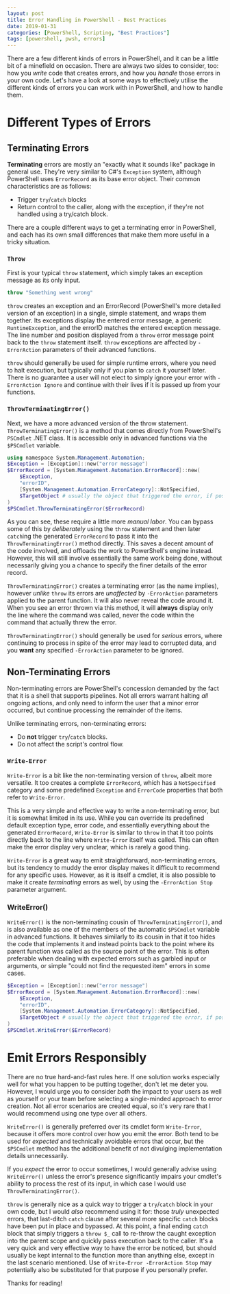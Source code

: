 ```yaml
---
layout: post
title: Error Handling in PowerShell - Best Practices
date: 2019-01-31
categories: [PowerShell, Scripting, "Best Practices"]
tags: [powershell, pwsh, errors]
---
```


There are a few different kinds of errors in PowerShell, and it can be a little bit of a minefield on occasion.
There are always two sides to consider, too: how you _write_ code that creates errors, and how you _handle_ those errors in your own code.
Let's have a look at some ways to effectively utilise the different kinds of errors you can work with in PowerShell, and how to handle them.

# Different Types of Errors

## Terminating Errors

**Terminating** errors are mostly an "exactly what it sounds like" package in general use.
They're very similar to C#'s `Exception` system, although PowerShell uses `ErrorRecord` as its base error object.
Their common characteristics are as follows:

* Trigger `try`/`catch` blocks
* Return control to the caller, along with the exception, if they're not handled using a try/catch block.

There are a couple different ways to get a terminating error in PowerShell, and each has its own small differences that make them more useful in a tricky situation.

### `Throw`

First is your typical `throw` statement, which simply takes an exception message as its only input.

```powershell
throw "Something went wrong"
```

`throw` creates an exception and an ErrorRecord (PowerShell's more detailed version of an exception) in a single, simple statement, and wraps them together.
Its exceptions display the entered error message, a generic `RuntimeException`, and the errorID matches the entered exception message.
The line number and position displayed from a `throw` error message point back to the `throw` statement itself.
`throw` exceptions are affected by `-ErrorAction` parameters of their advanced functions.

`throw` should generally be used for simple runtime errors, where you need to halt execution, but typically only if you plan to `catch` it yourself later.
There is no guarantee a user will not elect to simply ignore your error with `-ErrorAction Ignore` and continue with their lives if it is passed up from your functions.

### `ThrowTerminatingError()`

Next, we have a more advanced version of the throw statement. `ThrowTerminatingError()` is a method that comes directly from PowerShell's `PSCmdlet` .NET class.
It is accessible only in advanced functions via the `$PSCmdlet` variable.

```powershell
using namespace System.Management.Automation;
$Exception = [Exception]::new("error message")
$ErrorRecord = [System.Management.Automation.ErrorRecord]::new(
    $Exception,
    "errorID",
    [System.Management.Automation.ErrorCategory]::NotSpecified,
    $TargetObject # usually the object that triggered the error, if possible
)
$PSCmdlet.ThrowTerminatingError($ErrorRecord)
```

As you can see, these require a little more _manual labor_.
You can bypass some of this by _deliberately_ using the `throw` statement and then later `catch`ing the generated `ErrorRecord` to pass it into the `ThrowTerminatingError()` method directly.
This saves a decent amount of the code involved, and offloads the work to PowerShell's engine instead.
However, this will still involve essentially the same work being done, without necessarily giving you a chance to specify the finer details of the error record.

`ThrowTerminatingError()` creates a terminating error (as the name implies), however _unlike_ `throw` its errors are _unaffected_ by `-ErrorAction` parameters applied to the parent function.
It will also never reveal the code around it.
When you see an error thrown via this method, it will **always** display only the line where the command was called, never the code within the command that actually threw the error.

`ThrowTerminatingError()` should generally be used for _serious_ errors, where continuing to process in spite of the error may lead to corrupted data, and you **want** any specified `-ErrorAction` parameter to be ignored.

## Non-Terminating Errors

Non-terminating errors are PowerShell's concession demanded by the fact that it is a shell that supports pipelines.
Not all errors warrant halting _all_ ongoing actions, and only need to inform the user that a minor error occurred, but continue processing the remainder of the items.

Unlike terminating errors, non-terminating errors:

* Do **not** trigger `try`/`catch` blocks.
* Do not affect the script's control flow.

### `Write-Error`

`Write-Error` is a bit like the non-terminating version of `throw`, albeit more versatile.
It too creates a complete `ErrorRecord`, which has a `NotSpecified` category and some predefined `Exception` and `ErrorCode` properties that both refer to `Write-Error`.

This is a very simple and effective way to write a non-terminating error, but it is somewhat limited in its use.
While you can override its predefined default exception type, error code, and essentially everything about the generated `ErrorRecord`, `Write-Error` is similar to `throw` in that it too points directly back to the line where `Write-Error` itself was called.
This can often make the error display very unclear, which is rarely a good thing.

`Write-Error` is a great way to emit straightforward, non-terminating errors, but its tendency to muddy the error display makes it difficult to recommend for any specific uses.
However, as it is itself a cmdlet, it is also possible to make it create _terminating_ errors as well, by using the `-ErrorAction Stop` parameter argument.

### WriteError()

`WriteError()` is the non-terminating cousin of `ThrowTerminatingError()`, and is also available as one of the members of the automatic `$PSCmdlet` variable in advanced functions.
It behaves similarly to its cousin in that it too hides the code that implements it and instead points back to the point where its parent function was called as the source point of the error.
This is often preferable when dealing with expected errors such as garbled input or arguments, or simple "could not find the requested item" errors in some cases.

```powershell
$Exception = [Exception]::new("error message")
$ErrorRecord = [System.Management.Automation.ErrorRecord]::new(
    $Exception,
    "errorID",
    [System.Management.Automation.ErrorCategory]::NotSpecified,
    $TargetObject # usually the object that triggered the error, if possible
)
$PSCmdlet.WriteError($ErrorRecord)
```

# Emit Errors Responsibly

There are no true hard-and-fast rules here.
If one solution works especially well for what you happen to be putting together, don't let me deter you.
However, I would urge you to consider _both_ the impact to your users as well as yourself or your team before selecting a single-minded approach to error creation.
Not all error scenarios are created equal, so it's very rare that I would recommend using one type over all others.

`WriteError()` is generally preferred over its cmdlet form `Write-Error`, because it offers more control over how you emit the error.
Both tend to be used for _expected_ and technically avoidable errors that occur, but the `$PSCmdlet` method has the additional benefit of not divulging implementation details unnecessarily.

If you _expect_ the error to occur sometimes, I would generally advise using `WriteError()` unless the error's presence significantly impairs your cmdlet's ability to process the rest of its input, in which case I would use `ThrowTerminatingError()`.

`throw` is generally nice as a quick way to trigger a `try`/`catch` block in your own code, but I would _also_ recommend using it for: those _truly_ unexpected errors, that last-ditch `catch` clause after several more specific `catch` blocks have been put in place and bypassed.
At this point, a final ending `catch` block that simply triggers a `throw $_` call to re-throw the caught exception into the parent scope and quickly pass execution back to the caller.
It's a very quick and very effective way to have the error be noticed, but should usually be kept internal to the function more than anything else, except in the last scenario mentioned.
Use of `Write-Error -ErrorAction Stop` may potentially also be substituted for that purpose if you personally prefer.

Thanks for reading!
